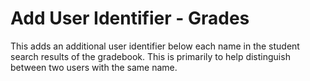 # Add User Identifier - Grades

This adds an additional user identifier below each name in the student search results of the gradebook. This is primarily to help distinguish between two users with the same name.
